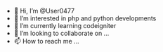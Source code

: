 - 👋 Hi, I’m @User0477
- 👀 I’m interested in php and python developments
- 🌱 I’m currently learning codeigniter 
- 💞️ I’m looking to collaborate on ...
- 📫 How to reach me ...

<!---
User0477/User0477 is a ✨ special ✨ repository because its `README.md` (this file) appears on your GitHub profile.
You can click the Preview link to take a look at your changes.
--->
